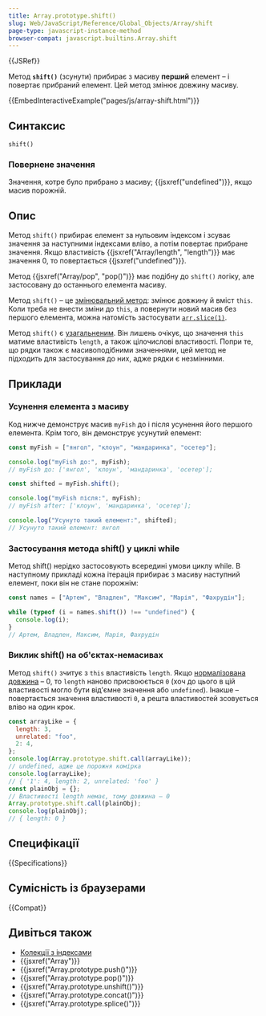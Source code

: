 ```yaml
---
title: Array.prototype.shift()
slug: Web/JavaScript/Reference/Global_Objects/Array/shift
page-type: javascript-instance-method
browser-compat: javascript.builtins.Array.shift
---
```


{{JSRef}}

Метод **`shift()`** (зсунути) прибирає з масиву **перший** елемент – і повертає прибраний елемент. Цей метод змінює довжину масиву.

{{EmbedInteractiveExample("pages/js/array-shift.html")}}

## Синтаксис

```js-nolint
shift()
```

### Повернене значення

Значення, котре було прибрано з масиву; {{jsxref("undefined")}}, якщо масив порожній.

## Опис

Метод `shift()` прибирає елемент за нульовим індексом і зсуває значення за наступними індексами вліво, а потім повертає прибране значення. Якщо властивість
{{jsxref("Array/length", "length")}} має значення 0, то повертається {{jsxref("undefined")}}.

Метод {{jsxref("Array/pop", "pop()")}} має подібну до `shift()` логіку, але застосовану до останнього елемента масиву.

Метод `shift()` – це [змінювальний метод](/uk/docs/Web/JavaScript/Reference/Global_Objects/Array#kopiiuvalni-ta-zminiuvalni-metody): змінює довжину й вміст `this`. Коли треба не внести зміни до `this`, а повернути новий масив без першого елемента, можна натомість застосувати [`arr.slice(1)`](/uk/docs/Web/JavaScript/Reference/Global_Objects/Array/slice).

Метод `shift()` є [узагальненим](/uk/docs/Web/JavaScript/Reference/Global_Objects/Array#uzahalneni-metody-masyvu). Він лишень очікує, що значення `this` матиме властивість `length`, а також цілочислові властивості. Попри те, що рядки також є масивоподібними значеннями, цей метод не підходить для застосування до них, адже рядки є незмінними.

## Приклади

### Усунення елемента з масиву

Код нижче демонструє масив `myFish` до і після усунення його першого елемента. Крім того, він демонструє усунутий елемент:

```js
const myFish = ["янгол", "клоун", "мандаринка", "осетер"];

console.log("myFish до:", myFish);
// myFish до: ['янгол', 'клоун', 'мандаринка', 'осетер'];

const shifted = myFish.shift();

console.log("myFish після:", myFish);
// myFish after: ['клоун', 'мандаринка', 'осетер'];

console.log("Усунуто такий елемент:", shifted);
// Усунуто такий елемент: янгол
```

### Застосування метода shift() у циклі while

Метод shift() нерідко застосовують всередині умови циклу while. В наступному прикладі кожна ітерація прибирає з масиву наступний елемент, поки він не стане порожнім:

```js
const names = ["Артем", "Владлен", "Максим", "Марія", "Фахрудін"];

while (typeof (i = names.shift()) !== "undefined") {
  console.log(i);
}
// Артем, Владлен, Максим, Марія, Фахрудін
```

### Виклик shift() на об'єктах-немасивах

Метод `shift()` зчитує з `this` властивість `length`. Якщо [нормалізована довжина](/uk/docs/Web/JavaScript/Reference/Global_Objects/Array#normalizatsiia-vlastyvosti-length) – 0, то `length` наново присвоюється `0` (хоч до цього в цій властивості могло бути від'ємне значення або `undefined`). Інакше – повертається значення властивості `0`, а решта властивостей зсовується вліво на один крок.

```js
const arrayLike = {
  length: 3,
  unrelated: "foo",
  2: 4,
};
console.log(Array.prototype.shift.call(arrayLike));
// undefined, адже це порожня комірка
console.log(arrayLike);
// { '1': 4, length: 2, unrelated: 'foo' }
const plainObj = {};
// Властивості length немає, тому довжина – 0
Array.prototype.shift.call(plainObj);
console.log(plainObj);
// { length: 0 }
```

## Специфікації

{{Specifications}}

## Сумісність із браузерами

{{Compat}}

## Дивіться також

- [Колекції з індексами](/uk/docs/Web/JavaScript/Guide/Indexed_collections)
- {{jsxref("Array")}}
- {{jsxref("Array.prototype.push()")}}
- {{jsxref("Array.prototype.pop()")}}
- {{jsxref("Array.prototype.unshift()")}}
- {{jsxref("Array.prototype.concat()")}}
- {{jsxref("Array.prototype.splice()")}}
